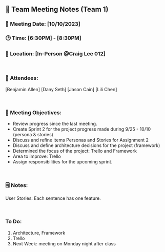## 📝 Team Meeting Notes (Team 1)
### 📅 Meeting Date: [10/10/2023]
### 🕒 Time: [6:30PM] - [8:30PM]
### 📍 Location: [In-Person @Craig Lee 012]

<br>

### 📣 Attendees:
[Benjamin Allen]
[Dany Seth]
[Jason Cain]
[Lili Chen]

<br>

### 🎯 Meeting Objectives:
- Review progress since the last meeting.
- Create Sprint 2 for the project progress made during 9/25 - 10/10 (persona & stories)
- Discuss and refine items Personas and Stories for Assignment 2
- Discuss and define architecture decisions for the project (framework)
- Determined the focus of the project: Trello and Framework
- Area to improve: Trello
- Assign responsibilities for the upcoming sprint.

<br>

### 🗒️ Notes:


User Stories:
Each sentence has one feature.

<br>

### To Do:
1) Architecture, Framework
2) Trello
3) Next Week: meeting on Monday night after class

